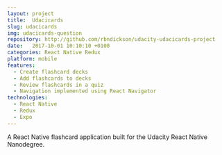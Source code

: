 ```yaml
---
layout: project
title:  Udacicards
slug: udacicards
img: udacicards-question
repository: http://github.com/rbndickson/udacity-udacicards-project
date:   2017-10-01 10:10:10 +0100
categories: React Native Redux
platform: mobile
features:
  - Create flashcard decks
  - Add flashcards to decks
  - Review flashcards in a quiz
  - Navigation implemented using React Navigator
technologies:
  - React Native
  - Redux
  - Expo
---
```

A React Native flashcard application built for the Udacity React Native Nanodegree.
